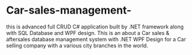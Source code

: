 # Car-sales-management-
this is advanced full CRUD C# application built by .NET framework along with SQL Database and  WPF design.
This is an about a Car sales & aftersales database management system with .NET WPF Design for a Car selling company with a various city branches in the world. 

